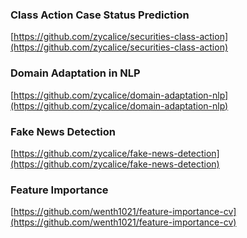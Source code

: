 ### Class Action Case Status Prediction
[https://github.com/zycalice/securities-class-action](https://github.com/zycalice/securities-class-action)

### Domain Adaptation in NLP
[https://github.com/zycalice/domain-adaptation-nlp](https://github.com/zycalice/domain-adaptation-nlp)

### Fake News Detection
[https://github.com/zycalice/fake-news-detection](https://github.com/zycalice/fake-news-detection)

### Feature Importance
[https://github.com/wenth1021/feature-importance-cv](https://github.com/wenth1021/feature-importance-cv)